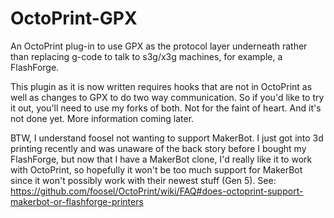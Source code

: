# OctoPrint-GPX
An OctoPrint plug-in to use GPX as the protocol layer underneath rather than replacing g-code to talk to s3g/x3g machines, for example, a FlashForge.

This plugin as it is now written requires hooks that are not in OctoPrint as well as changes to GPX to do two way communication.  So if you'd like to try it out, you'll need to use my forks of both.  Not for the faint of heart.  And it's not done yet.  More information coming later.

BTW, I understand foosel not wanting to support MakerBot.  I just got into 3d printing recently and was unaware of the back story before I bought my FlashForge, but now that I have a MakerBot clone, I'd really like it to work with OctoPrint, so hopefully it won't be too much support for MakerBot since it won't possibly work with their newest stuff (Gen 5).  See: https://github.com/foosel/OctoPrint/wiki/FAQ#does-octoprint-support-makerbot-or-flashforge-printers

